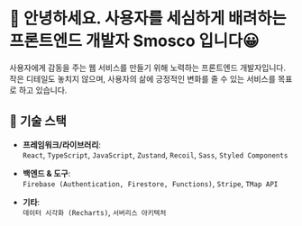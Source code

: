 # 👋 안녕하세요. 사용자를 세심하게 배려하는 프론트엔드 개발자 Smosco 입니다😀

사용자에게 감동을 주는 웹 서비스를 만들기 위해 노력하는 프론트엔드 개발자입니다. 작은 디테일도 놓치지 않으며, 사용자의 삶에 긍정적인 변화를 줄 수 있는 서비스를 목표로 하고 있습니다.

## 🔧 기술 스택

- **프레임워크/라이브러리**:  
  `React`, `TypeScript`, `JavaScript`, `Zustand`, `Recoil`, `Sass`, `Styled Components`

- **백엔드 & 도구**:  
  `Firebase (Authentication, Firestore, Functions)`, `Stripe`, `TMap API`

- **기타**:  
  `데이터 시각화 (Recharts)`, `서버리스 아키텍처`

